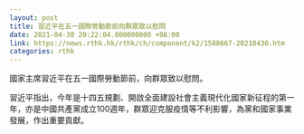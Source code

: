 ```yaml
---
layout: post
title: 習近平在五一國際勞動節前向群眾致以慰問
date: 2021-04-30 20:22:04.000000000 +08:00
link: https://news.rthk.hk/rthk/ch/component/k2/1588667-20210430.htm
categories: rthk
---
```


國家主席習近平在五一國際勞動節前，向群眾致以慰問。

習近平指出，今年是十四五規劃、開啟全面建設社會主義現代化國家新征程的第一年，亦是中國共產黨成立100週年，群眾迎克服疫情等不利影響，為黨和國家事業發展，作出重要貢獻。
